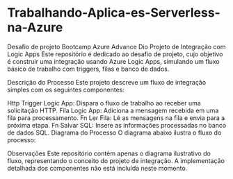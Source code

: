 # Trabalhando-Aplica-es-Serverless-na-Azure
Desafio de projeto Bootcamp Azure Advance Dio
Projeto de Integração com Logic Apps
Este repositório é dedicado ao desafio de projeto, cujo objetivo é construir uma integração usando Azure Logic Apps, simulando um fluxo básico de trabalho com triggers, filas e banco de dados.

Descrição do Processo
Este projeto descreve um fluxo de integração simples com os seguintes componentes:

Http Trigger Logic App: Dispara o fluxo de trabalho ao receber uma solicitação HTTP.
Fila Logic App: Adiciona a mensagem recebida em uma fila para processamento.
Fn Ler Fila: Lê as mensagens na fila e envia para a próxima etapa.
Fn Salvar SQL: Insere as informações processadas no banco de dados SQL.
Diagrama do Processo
O diagrama abaixo ilustra o fluxo do processo:


Observações
Este repositório contém apenas o diagrama ilustrativo do fluxo, representando o conceito do projeto de integração. A implementação detalhada dos componentes não está incluída neste momento.


